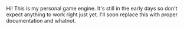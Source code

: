 Hi! This is my personal game engine.
It's still in the early days so don't expect anything to work right just yet.
I'll soon replace this with proper documentation and whatnot.
